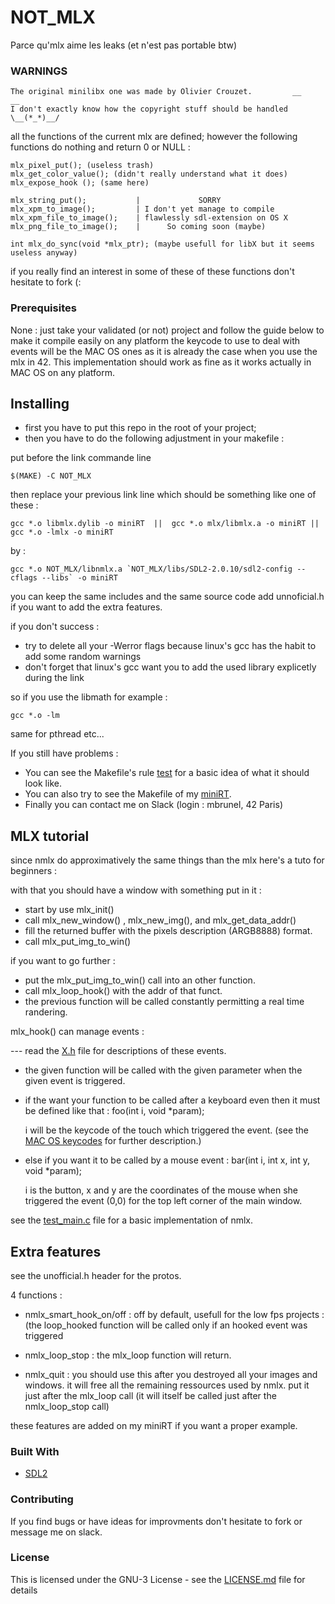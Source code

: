 # NOT_MLX

Parce qu'mlx aime les leaks (et n'est pas portable btw)

### WARNINGS
```
The original minilibx one was made by Olivier Crouzet.         __           __
I don't exactly know how the copyright stuff should be handled   \__(*_*)__/
```
all the functions of the current mlx are defined;
however the following functions do nothing and return 0 or NULL :
```
mlx_pixel_put(); (useless trash)
mlx_get_color_value(); (didn't really understand what it does)
mlx_expose_hook (); (same here)

mlx_string_put();           |             SORRY
mlx_xpm_to_image();         | I don't yet manage to compile
mlx_xpm_file_to_image();    | flawlessly sdl-extension on OS X
mlx_png_file_to_image();    |      So coming soon (maybe)

int	mlx_do_sync(void *mlx_ptr); (maybe usefull for libX but it seems useless anyway)
```
if you really find an interest in some of these of these functions don't hesitate to fork (:

### Prerequisites

None : just take your validated (or not) project and follow the guide below to make it compile easily on any platform
the keycode to use to deal with events will be the MAC OS ones as it is already the case when you use the mlx in 42.
This implementation should work as fine as it works actually in MAC OS on any platform.

## Installing

* first you have to put this repo in the root of your project;
* then you have to do the following adjustment in your makefile :

put before the link commande line
```
$(MAKE) -C NOT_MLX
```
then replace your previous link line which should be something like one of these :
```
gcc *.o libmlx.dylib -o miniRT  ||  gcc *.o mlx/libmlx.a -o miniRT || gcc *.o -lmlx -o miniRT
```
by :
```
gcc *.o NOT_MLX/libnmlx.a `NOT_MLX/libs/SDL2-2.0.10/sdl2-config --cflags --libs` -o miniRT
```
you can keep the same includes and the same source code
add unnoficial.h if you want to add the extra features.

if you don't success :
* try to delete all your -Werror flags because linux's gcc has the habit to add some random warnings
* don't forget that linux's gcc want you to add the used library explicetly during the link

so if you use the libmath for example : 
```
gcc *.o -lm
```
same for pthread etc...

If you still have problems :

* You can see the Makefile's rule [test](Makefile) for a basic idea of what it should look like.
* You can also try to see the Makefile of my [miniRT](https://github.com/mbrunel/miniRTA2).
* Finally you can contact me on Slack (login : mbrunel, 42 Paris)

## MLX tutorial

since nmlx do approximatively the same things than the mlx here's a tuto for beginners :

with that you should have a window with something put in it :

* start by use mlx_init()
* call mlx_new_window() , mlx_new_img(), and mlx_get_data_addr()
* fill the returned buffer with the pixels description (ARGB8888) format.
* call mlx_put_img_to_win()


if you want to go further :

* put the mlx_put_img_to_win() call into an other function.
* call mlx_loop_hook() with the addr of that funct.
* the previous function will be called constantly permitting a real time randering.


mlx_hook() can manage events : 

--- read the [X.h](incs/X.h) file for descriptions of these events.

* the given function will be called with the given parameter when the given event is triggered.

* if the want your function to be called after a keyboard even then it must be defined like that : foo(int i, void *param);

     i will be the keycode of the touch which triggered the event. (see the [MAC OS keycodes]( https://eastmanreference.com/complete-list-of-applescript-key-codes) for further description.)


* else if you want it to be called by a mouse event : bar(int i, int x, int y, void *param);

     i is the button, x and y are the coordinates of the mouse when she triggered the event (0,0) for the top left corner of the main window.

see the [test_main.c](test_srcs/main.c) file for a basic implementation of nmlx.

## Extra features

see the unofficial.h header for the protos.

4 functions : 

* nmlx_smart_hook_on/off : off by default, usefull for the low fps projects : (the loop_hooked function will be called only if an hooked event was triggered

* nmlx_loop_stop : the mlx_loop function will return.

* nmlx_quit : you should use this after you destroyed all your images and windows.
              it will free all the remaining ressources used by nmlx.
              put it just after the mlx_loop call (it will itself be called just after the nmlx_loop_stop call)

these features are added on my miniRT if you want a proper example.

### Built With

* [SDL2](https://www.libsdl.org/download-2.0.php)

### Contributing

If you find bugs or have ideas for improvments don't hesitate to fork or message me on slack.

### License

This is licensed under the GNU-3 License - see the [LICENSE.md](LICENSE.md) file for details
